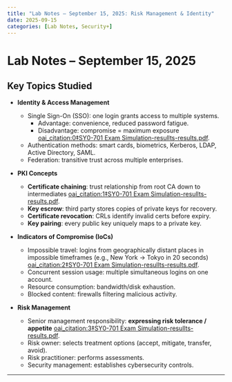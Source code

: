 ```yaml
---
title: "Lab Notes – September 15, 2025: Risk Management & Identity"
date: 2025-09-15
categories: [Lab Notes, Security+]
---
```


# Lab Notes – September 15, 2025

## Key Topics Studied

- **Identity & Access Management**
  - Single Sign-On (SSO): one login grants access to multiple systems.  
    - Advantage: convenience, reduced password fatigue.  
    - Disadvantage: compromise = maximum exposure [oai_citation:0‡SY0-701 Exam Simulation-resullts-results.pdf](file-service://file-49oJfhqNbjPdwg2fCJU8mn).  
  - Authentication methods: smart cards, biometrics, Kerberos, LDAP, Active Directory, SAML.  
  - Federation: transitive trust across multiple enterprises.  

- **PKI Concepts**
  - **Certificate chaining**: trust relationship from root CA down to intermediates [oai_citation:1‡SY0-701 Exam Simulation-resullts-results.pdf](file-service://file-49oJfhqNbjPdwg2fCJU8mn).  
  - **Key escrow**: third party stores copies of private keys for recovery.  
  - **Certificate revocation**: CRLs identify invalid certs before expiry.  
  - **Key pairing**: every public key uniquely maps to a private key.  

- **Indicators of Compromise (IoCs)**
  - Impossible travel: logins from geographically distant places in impossible timeframes (e.g., New York → Tokyo in 20 seconds) [oai_citation:2‡SY0-701 Exam Simulation-resullts-results.pdf](file-service://file-49oJfhqNbjPdwg2fCJU8mn).  
  - Concurrent session usage: multiple simultaneous logins on one account.  
  - Resource consumption: bandwidth/disk exhaustion.  
  - Blocked content: firewalls filtering malicious activity.  

- **Risk Management**
  - Senior management responsibility: **expressing risk tolerance / appetite** [oai_citation:3‡SY0-701 Exam Simulation-resullts-results.pdf](file-service://file-49oJfhqNbjPdwg2fCJU8mn).  
  - Risk owner: selects treatment options (accept, mitigate, transfer, avoid).  
  - Risk practitioner: performs assessments.  
  - Security management: establishes cybersecurity controls.  

---

